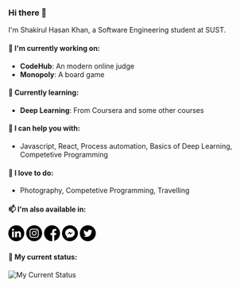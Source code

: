 ### Hi there 👋
I'm Shakirul Hasan Khan, a Software Engineering student at SUST. 

#### 🔭 I'm currently working on:
* __CodeHub__: An modern online judge
* __Monopoly__: A board game

#### 🌱 Currently learning:
* __Deep Learning__: From Coursera and some other courses

#### 💬 I can help you with:
* Javascript, React, Process automation, Basics of Deep Learning, Competetive Programming

#### 📸 I love to do:
* Photography, Competetive Programming, Travelling

#### 📫 I'm also available in:
  [<img alt="LinkedIn" src="https://raw.githubusercontent.com/KhanShaheb34/KhanShaheb34/master//icons/010-linkedin.svg" height="32" width="32" />](https://www.linkedin.com/in/shakirulhasan/)
[<img alt="Instagram" src="https://raw.githubusercontent.com/KhanShaheb34/KhanShaheb34/master//icons/011-instagram.svg" height="32" width="32" />](https://www.instagram.com/_khanshaheb/)
[<img alt="Facebook" src="https://raw.githubusercontent.com/KhanShaheb34/KhanShaheb34/master//icons/001-facebook.svg" height="32" width="32" />](https://facebook.com/khanshaheb34)
[<img alt="Messenger" src="https://raw.githubusercontent.com/KhanShaheb34/KhanShaheb34/master//icons/012-messenger.svg" height="32" width="32" />](https://m.me/khanshaheb34)
[<img alt="Twitter" src="https://raw.githubusercontent.com/KhanShaheb34/KhanShaheb34/master//icons/013-twitter.svg" height="32" width="32" />](https://twitter.com/khanshaheb34)

#### 📝 My current status:
![My Current Status](https://github-readme-stats.vercel.app/api?username=KhanShaheb34&show_icons=true&hide_border=true&hide_rank=true)

